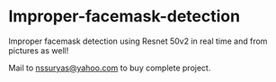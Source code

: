 # Improper-facemask-detection
Improper facemask detection using Resnet 50v2 in real time and from pictures as well!


Mail to nssuryas@yahoo.com to buy complete project.
